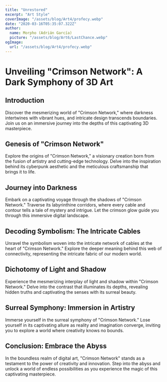 ```yaml
---
title: "Unrestored"
excerpt: "Art Style"
coverImage: "/assets/blog/Art4/profecy.webp"
date: "2020-03-16T05:35:07.322Z"
author:
  name: Morpho (Adrián García)
  picture: "/assets/blog/Art6/LastChance.webp"
ogImage:
  url: "/assets/blog/Art4/profecy.webp"
---
```


# Unveiling "Crimson Network": A Dark Symphony of 3D Art

## Introduction

Discover the mesmerizing world of "Crimson Network," where darkness intertwines with vibrant hues, and intricate design transcends boundaries. Join us on an immersive journey into the depths of this captivating 3D masterpiece.

## Genesis of "Crimson Network"

Explore the origins of "Crimson Network," a visionary creation born from the fusion of artistry and cutting-edge technology. Delve into the inspiration behind its cyberpunk aesthetic and the meticulous craftsmanship that brings it to life.

## Journey into Darkness

Embark on a captivating voyage through the shadows of "Crimson Network." Traverse its labyrinthine corridors, where every cable and contour tells a tale of mystery and intrigue. Let the crimson glow guide you through this immersive digital landscape.

## Decoding Symbolism: The Intricate Cables

Unravel the symbolism woven into the intricate network of cables at the heart of "Crimson Network." Explore the deeper meaning behind this web of connectivity, representing the intricate fabric of our modern world.

## Dichotomy of Light and Shadow

Experience the mesmerizing interplay of light and shadow within "Crimson Network." Delve into the contrast that illuminates its depths, revealing hidden truths and captivating the senses with its surreal beauty.

## Surreal Symphony: Immersion in Artistry

Immerse yourself in the surreal symphony of "Crimson Network." Lose yourself in its captivating allure as reality and imagination converge, inviting you to explore a world where creativity knows no bounds.

## Conclusion: Embrace the Abyss

In the boundless realm of digital art, "Crimson Network" stands as a testament to the power of creativity and innovation. Step into the abyss and unlock a world of endless possibilities as you experience the magic of this captivating masterpiece.

